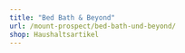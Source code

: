 ```yaml
---
title: "Bed Bath & Beyond"
url: /mount-prospect/bed-bath-und-beyond/
shop: Haushaltsartikel
---
```

